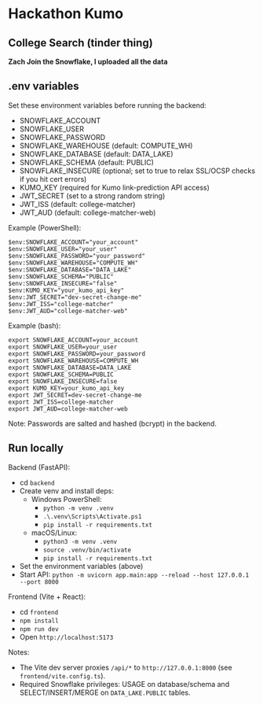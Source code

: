 # Hackathon Kumo

## College Search (tinder thing)


**Zach Join the Snowflake, I uploaded all the data**



## .env variables
Set these environment variables before running the backend:

- SNOWFLAKE_ACCOUNT
- SNOWFLAKE_USER
- SNOWFLAKE_PASSWORD
- SNOWFLAKE_WAREHOUSE (default: COMPUTE_WH)
- SNOWFLAKE_DATABASE (default: DATA_LAKE)
- SNOWFLAKE_SCHEMA (default: PUBLIC)
- SNOWFLAKE_INSECURE (optional; set to true to relax SSL/OCSP checks if you hit cert errors)
- KUMO_KEY (required for Kumo link-prediction API access)
- JWT_SECRET (set to a strong random string)
- JWT_ISS (default: college-matcher)
- JWT_AUD (default: college-matcher-web)

Example (PowerShell):

```
$env:SNOWFLAKE_ACCOUNT="your_account"
$env:SNOWFLAKE_USER="your_user"
$env:SNOWFLAKE_PASSWORD="your_password"
$env:SNOWFLAKE_WAREHOUSE="COMPUTE_WH"
$env:SNOWFLAKE_DATABASE="DATA_LAKE"
$env:SNOWFLAKE_SCHEMA="PUBLIC"
$env:SNOWFLAKE_INSECURE="false"
$env:KUMO_KEY="your_kumo_api_key"
$env:JWT_SECRET="dev-secret-change-me"
$env:JWT_ISS="college-matcher"
$env:JWT_AUD="college-matcher-web"
```

Example (bash):

```
export SNOWFLAKE_ACCOUNT=your_account
export SNOWFLAKE_USER=your_user
export SNOWFLAKE_PASSWORD=your_password
export SNOWFLAKE_WAREHOUSE=COMPUTE_WH
export SNOWFLAKE_DATABASE=DATA_LAKE
export SNOWFLAKE_SCHEMA=PUBLIC
export SNOWFLAKE_INSECURE=false
export KUMO_KEY=your_kumo_api_key
export JWT_SECRET=dev-secret-change-me
export JWT_ISS=college-matcher
export JWT_AUD=college-matcher-web
```

Note: Passwords are salted and hashed (bcrypt) in the backend.

## Run locally

Backend (FastAPI):
- cd `backend`
- Create venv and install deps:
  - Windows PowerShell:
    - `python -m venv .venv`
    - `.\.venv\Scripts\Activate.ps1`
    - `pip install -r requirements.txt`
  - macOS/Linux:
    - `python3 -m venv .venv`
    - `source .venv/bin/activate`
    - `pip install -r requirements.txt`
- Set the environment variables (above)
- Start API: `python -m uvicorn app.main:app --reload --host 127.0.0.1 --port 8000`

Frontend (Vite + React):
- cd `frontend`
- `npm install`
- `npm run dev`
- Open `http://localhost:5173`

Notes:
- The Vite dev server proxies `/api/*` to `http://127.0.0.1:8000` (see `frontend/vite.config.ts`).
- Required Snowflake privileges: USAGE on database/schema and SELECT/INSERT/MERGE on `DATA_LAKE.PUBLIC` tables.